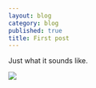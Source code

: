 ```yaml
---
layout: blog
category: blog
published: true
title: First post
---
```


Just what it sounds like.

![](/media/Koenigsegg-Koenigsegg-Agera-2-1200x1920.jpg)

